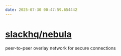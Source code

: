 ```yaml
---
date: 2025-07-30 00:47:59.654442
---
```


# [slackhq/nebula](https://github.com/slackhq/nebula)

peer-to-peer overlay network for secure connections